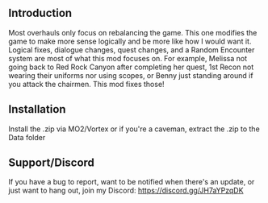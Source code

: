 ## Introduction
Most overhauls only focus on rebalancing the game. This one modifies the game to make more sense logically and be more like how I would want it. Logical fixes, dialogue changes, quest changes, and a Random Encounter system are most of what this mod focuses on. For example, Melissa not going back to Red Rock Canyon after completing her quest, 1st Recon not wearing their uniforms nor using scopes, or Benny just standing around if you attack the chairmen. This mod fixes those!

## Installation
Install the .zip via MO2/Vortex or if you're a caveman, extract the .zip to the Data folder

## Support/Discord
If you have a bug to report, want to be notified when there's an update, or just want to hang out, join my Discord: https://discord.gg/JH7aYPzqDK

